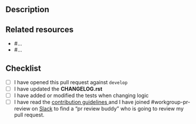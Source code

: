 ## Description

<!--
If this is a security issue stop right here and follow our documentation:
http://docs.django-cms.org/en/latest/contributing/development-policies.html#reporting-security-issues
-->

## Related resources

<!--
Add here links to existing issues or conversation from GitHub
or any other resource.
-->

* #...
* #...

## Checklist

<!--
Please check the following items before submitting, otherwise,
your pull request will be closed.

Use 'x' to check each item: [x] I have ...
-->

* [ ] I have opened this pull request against ``develop``
* [ ] I have updated the **CHANGELOG.rst**
* [ ] I have added or modified the tests when changing logic
* [ ] I have read the [contribution guidelines ](https://github.com/django-cms/django-cms/blob/develop/CONTRIBUTING.rst) and I have joined #workgroup-pr-review on [Slack](https://www.django-cms.org/slack) to find a “pr review buddy” who is going to review my pull request.
